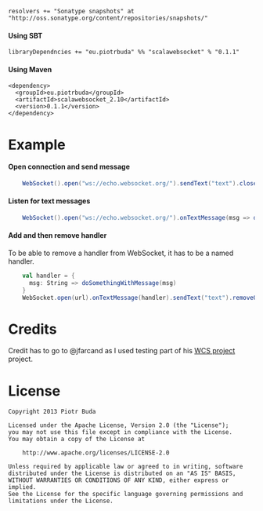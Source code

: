 ```
resolvers += "Sonatype snapshots" at "http://oss.sonatype.org/content/repositories/snapshots/"
```

#### Using SBT

```
libraryDependncies += "eu.piotrbuda" %% "scalawebsocket" % "0.1.1"
```

#### Using Maven
```
<dependency>
  <groupId>eu.piotrbuda</groupId>
  <artifactId>scalawebsocket_2.10</artifactId>
  <version>0.1.1</version>
</dependency>
```

Example
=======

#### Open connection and send message

```scala
    WebSocket().open("ws://echo.websocket.org/").sendText("text").close().shutdown()
```

#### Listen for text messages

```scala
    WebSocket().open("ws://echo.websocket.org/").onTextMessage(msg => doSomethingWithMessage(msg))
```

#### Add and then remove handler

To be able to remove a handler from WebSocket, it has to be a named handler.

```scala
    val handler = {
      msg: String => doSomethingWithMessage(msg)
    }
    WebSocket.open(url).onTextMessage(handler).sendText("text").removeOnTextMessage(handler)
```

Credits
=======
Credit has to go to @jfarcand as I used testing part of his [WCS project](https://github.com/jfarcand/WCS) project.

License
=======
    Copyright 2013 Piotr Buda

    Licensed under the Apache License, Version 2.0 (the "License");
    you may not use this file except in compliance with the License.
    You may obtain a copy of the License at

        http://www.apache.org/licenses/LICENSE-2.0

    Unless required by applicable law or agreed to in writing, software
    distributed under the License is distributed on an "AS IS" BASIS,
    WITHOUT WARRANTIES OR CONDITIONS OF ANY KIND, either express or implied.
    See the License for the specific language governing permissions and
    limitations under the License.
